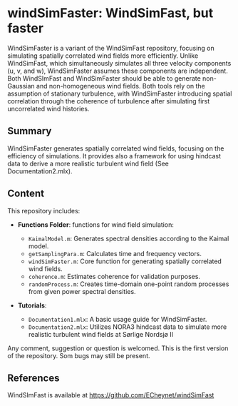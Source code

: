 # windSimFaster: WindSimFast, but faster

WindSimFaster is a variant of the WindSimFast repository, focusing on simulating spatially correlated wind fields more efficiently. Unlike WindSimFast, which simultaneously simulates all three velocity components (u, v, and w), WindSimFaster assumes these components are independent. Both WindSImFast and WindSimFaster should be able to generate non-Gaussian and non-homogeneous wind fields. Both tools rely on the assumption of stationary turbulence, with WindSimFaster introducing spatial correlation through the coherence of turbulence after simulating first uncorrelated wind histories.

## Summary

WindSimFaster generates spatially correlated wind fields, focusing on the efficiency of simulations. It provides also a framework for using hindcast data to derive a more realistic turbulent wind field (See Documentation2.mlx). 

## Content

This repository includes:

- **Functions Folder**: functions for wind field simulation:
  - `KaimalModel.m`: Generates spectral densities according to the Kaimal model.
  - `getSamplingPara.m`: Calculates time and frequency vectors.
  - `windSimFaster.m`: Core function for generating spatially correlated wind fields.
  - `coherence.m`: Estimates coherence for validation purposes.
  - `randomProcess.m`: Creates time-domain one-point random processes from given power spectral densities.

- **Tutorials**:
  - `Documentation1.mlx`: A basic usage guide for WindSimFaster.
  - `Documentation2.mlx`: Utilizes NORA3 hindcast data to simulate more realistic turbulent wind fields at Sørlige Nordsjø II

Any comment, suggestion or question is welcomed. This is the first version of the repository. Som bugs may still be present.

## References

WindSImFast is available at https://github.com/ECheynet/windSimFast

